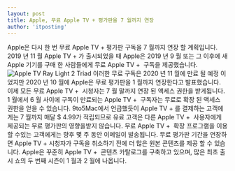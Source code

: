 ```yaml
---
layout: post
title: Apple, 무료 Apple TV + 평가판을 7 월까지 연장
author: 'itposting'
---
```


Apple은 다시 한 번 무료 Apple TV + 평가판 구독을 7 월까지 연장 할 계획입니다.
 2019 년 11 월 ‌Apple TV + ‌가 출시되었을 때 Apple은 2019 년 9 월 또는 그 이후에 새 Apple 기기를 구매 한 사람들에게 무료 ‌Apple TV + ‌ 구독을 제공했습니다.
![Apple TV Ray Light 2 Triad](https://images.macrumors.com/t/HoHY3it2hETErNRux5oLv-b0jU4=/2500x0/filters:no_upscale():quality(90)/article-new/2020/12/Apple-TV-Ray-Light-2-Triad.jpg)
이러한 무료 구독은 2020 년 11 월에 만료 될 예정 이었지만 2020 년 10 월에 Apple은 무료 평가판을 1 월까지 연장한다고 발표했습니다.
 이제 모든 무료 ‌Apple TV + ‌ 시청자는 7 월 말까지 연장 된 액세스 권한을 받게됩니다.
‌1 월에서 6 월 사이에 구독이 만료되는 Apple TV + ‌ 구독자는 무료로 확장 된 액세스 권한을 얻을 수 있습니다.
9to5Mac에서 언급했듯이 ‌Apple TV + ‌를 결제하는 고객에게는 7 월까지 매달 $ 4.99가 적립되므로 유료 고객은 다른 ‌Apple TV + ‌ 사용자에게 제공되는 무료 평가판의 영향을받지 않습니다.
무료 ‌Apple TV + ‌ 확장 프로그램을 이용할 수있는 고객에게는 향후 몇 주 동안 이메일이 발송됩니다.
무료 평가판 기간을 연장하면 Apple TV + 시청자가 구독을 취소하기 전에 더 많은 원본 콘텐츠를 제공 할 수 있습니다.
 Apple은 꾸준히 ‌Apple TV + ‌ 콘텐츠 카탈로그를 구축하고 있으며, 많은 최초 출시 쇼의 두 번째 시즌이 1 월과 2 월에 나옵니다.
